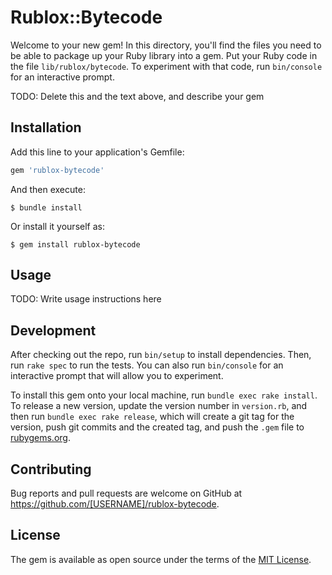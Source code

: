 # Rublox::Bytecode

Welcome to your new gem! In this directory, you'll find the files you need to be able to package up your Ruby library into a gem. Put your Ruby code in the file `lib/rublox/bytecode`. To experiment with that code, run `bin/console` for an interactive prompt.

TODO: Delete this and the text above, and describe your gem

## Installation

Add this line to your application's Gemfile:

```ruby
gem 'rublox-bytecode'
```

And then execute:

    $ bundle install

Or install it yourself as:

    $ gem install rublox-bytecode

## Usage

TODO: Write usage instructions here

## Development

After checking out the repo, run `bin/setup` to install dependencies. Then, run `rake spec` to run the tests. You can also run `bin/console` for an interactive prompt that will allow you to experiment.

To install this gem onto your local machine, run `bundle exec rake install`. To release a new version, update the version number in `version.rb`, and then run `bundle exec rake release`, which will create a git tag for the version, push git commits and the created tag, and push the `.gem` file to [rubygems.org](https://rubygems.org).

## Contributing

Bug reports and pull requests are welcome on GitHub at https://github.com/[USERNAME]/rublox-bytecode.

## License

The gem is available as open source under the terms of the [MIT License](https://opensource.org/licenses/MIT).
